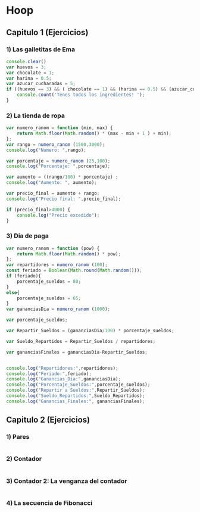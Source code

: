 # Hoop
## Capitulo 1 (Ejercicios)
### 1) Las galletitas de Ema
```javascript
console.clear()
var huevos = 3;
var chocolate = 1;
var harina = 0.5;
var azucar_cucharadas = 5;
if ((huevos == 3) && ( chocolate == 1) && (harina == 0.5) && (azucar_cucharadas == 5)) {
    console.count('Tenes todos los ingredientes! ');
}
```
### 2) La tienda de ropa
```javascript
var numero_ranom = function (min, max) {
    return Math.floor(Math.random() * (max - min + 1 ) + min);
};
var rango = numero_ranom (1500,3000);
console.log("Numero: ",rango);

var porcentaje = numero_ranom (25,100);
console.log("Porcentaje: ",porcentaje);

var aumento = ((rango/100) * porcentaje) ;
console.log("Aumento: ", aumento);

var precio_final = aumento + rango;
console.log("Precio final: ",precio_final);

if (precio_final>4000) {
    console.log("Precio excedido");
}
```
### 3) Dia de paga
```javascript
var numero_ranom = function (pow) {
	return Math.floor(Math.random() * pow);
};
var repartidores = numero_ranom (100);
const feriado = Boolean(Math.round(Math.random()));
if (feriado){
    porcentaje_sueldos = 80;
}
else{
    porcentaje_sueldos = 65;
}
var gananciasDia = numero_ranom (1000);

var porcentaje_sueldos;

var Repartir_Sueldos = (gananciasDia/100) * porcentaje_sueldos;

var Sueldo_Repartidos = Repartir_Sueldos / repartidores;

var gananciasFinales = gananciasDia-Repartir_Sueldos;


console.log("Repartidores:",repartidores);
console.log("Feriado:",feriado);
console.log("Ganancias_Dia:",gananciasDia);
console.log("Porcentaje_Sueldos:",porcentaje_sueldos);
console.log("Repartir a Sueldos:",Repartir_Sueldos);
console.log("Sueldo_Repartidos:",Sueldo_Repartidos);
console.log("Ganancias_Finales:", gananciasFinales);
```
## Capitulo 2 (Ejercicios)
### 1) Pares
```javascript
```
### 2) Contador
```javascript
```
### 3) Contador 2: La venganza del contador
```javascript
```
### 4) La secuencia de Fibonacci
```javascript
```
